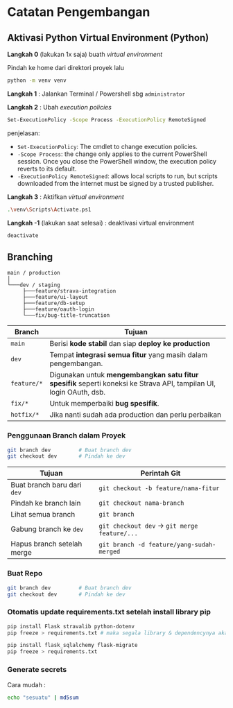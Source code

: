 # Catatan Pengembangan

## Aktivasi Python Virtual Environment (Python)

**Langkah 0** (lakukan 1x saja) buath _virtual environment_

Pindah ke home dari direktori proyek lalu

```bash
python -m venv venv
```

**Langkah 1** : Jalankan Terminal / Powershell sbg `administrator`

**Langkah 2** : Ubah _execution policies_

```bash
Set-ExecutionPolicy -Scope Process -ExecutionPolicy RemoteSigned
```

penjelasan:

- `Set-ExecutionPolicy`: The cmdlet to change execution policies.
- `-Scope Process`: the change only applies to the current PowerShell session. Once you close the PowerShell window, the execution policy reverts to its default.
- `-ExecutionPolicy RemoteSigned`: allows local scripts to run, but scripts downloaded from the internet must be signed by a trusted publisher.

**Langkah 3** : Aktifkan _virtual environment_

```bash
.\venv\Scripts\Activate.ps1
```

**Langkah -1** (lakukan saat selesai) : deaktivasi virtual environment

```bash
deactivate
```

## Branching

```tree
main / production
│
└───dev / staging
     ├───feature/strava-integration
     ├───feature/ui-layout
     ├───feature/db-setup
     ├───feature/oauth-login
     └───fix/bug-title-truncation
```

| Branch      | Tujuan                                                                                                              |
| ----------- | ------------------------------------------------------------------------------------------------------------------- |
| `main`      | Berisi **kode stabil** dan siap **deploy ke production**                                                            |
| `dev`       | Tempat **integrasi semua fitur** yang masih dalam pengembangan.                                                     |
| `feature/*` | Digunakan untuk **mengembangkan satu fitur spesifik** seperti koneksi ke Strava API, tampilan UI, login OAuth, dsb. |
| `fix/*`     | Untuk memperbaiki **bug spesifik**.                                                                                 |
| `hotfix/*`  | Jika nanti sudah ada production dan perlu perbaikan                                                                 |

### Penggunaan Branch dalam Proyek

```bash
git branch dev         # Buat branch dev
git checkout dev       # Pindah ke dev
```

| Tujuan                      | Perintah Git                                 |
| --------------------------- | -------------------------------------------- |
| Buat branch baru dari `dev` | `git checkout -b feature/nama-fitur`         |
| Pindah ke branch lain       | `git checkout nama-branch`                   |
| Lihat semua branch          | `git branch`                                 |
| Gabung branch ke `dev`      | `git checkout dev` → `git merge feature/...` |
| Hapus branch setelah merge  | `git branch -d feature/yang-sudah-merged`    |

### Buat Repo

```bash
git branch dev         # Buat branch dev
git checkout dev       # Pindah ke dev
```

### Otomatis update requirements.txt setelah install library pip

```bash
pip install Flask stravalib python-dotenv
pip freeze > requirements.txt # maka segala library & dependencynya akan masuk ke requirements.txt

pip install flask_sqlalchemy flask-migrate
pip freeze > requirements.txt
```

### Generate secrets

Cara mudah :

```bash
echo "sesuatu" | md5sum
```

